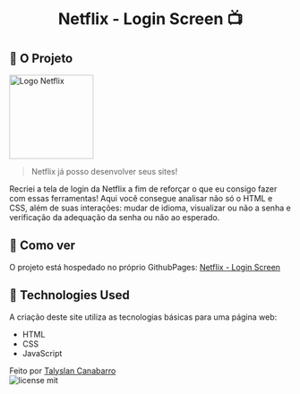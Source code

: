 <h1 align="center"> Netflix - Login Screen 📺</h1>

<!-- <img src="https://github.com/Talyslan/Gerador-de-Cancelamento/assets/78499700/79dc42a1-54ff-421d-be7a-a9fb8cabc11b" alt="Layout no Computador" />
<img src="https://github.com/Talyslan/Gerador-de-Cancelamento/assets/78499700/c56c83f7-6098-43a5-a9b3-26fd7c7ebfc4" alt="Layout no Celular" /> -->


## 🗿 O Projeto
<img height="150" src="https://media.tenor.com/WaP8sT953fEAAAAi/netflix-logo.gif" alt="Logo Netflix"></img>

<blockquote>Netflix já posso desenvolver seus sites!</blockquote>
Recriei a tela de login da Netflix a fim de reforçar o que eu consigo fazer com essas ferramentas! Aqui você consegue analisar não só o HTML e CSS, além de suas interações: mudar de idioma, visualizar ou não a senha e verificação da adequação da senha ou não ao esperado.

## 📌 Como ver

O projeto está hospedado no próprio GithubPages:
[Netflix - Login Screen](https://talyslan.github.io/Netflix-Login/)


## 🚀 Technologies Used

A criação deste site utiliza as tecnologias básicas para uma página web:

- HTML
- CSS
- JavaScript

Feito por <a href="https://github.com/Talyslan">Talyslan Canabarro</a>
<br/>
<img src="https://img.shields.io/badge/license-MIT-8A2BE2" alt="license mit" />
